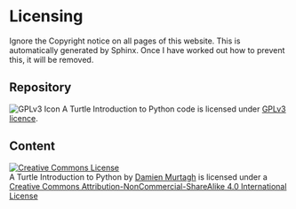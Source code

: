 # Licensing

Ignore the Copyright notice on all pages of this website. This is automatically generated by Sphinx. Once I have worked out how to prevent this, it will be removed.

## Repository

![GPLv3 Icon](https://www.gnu.org/graphics/gplv3-with-text-84x42.png) A Turtle Introduction to Python code is licensed under [GPLv3 licence](https://www.gnu.org/licenses/gpl-3.0.en.html).

## Content

<a rel="license" href="http://creativecommons.org/licenses/by-nc-sa/4.0/"><img alt="Creative Commons License" style="border-width:0" src="https://i.creativecommons.org/l/by-nc-sa/4.0/88x31.png" /></a><br /><span xmlns:dct="http://purl.org/dc/terms/" property="dct:title">A Turtle Introduction to Python</span> by <a xmlns:cc="http://creativecommons.org/ns#" href="https://damom73.github.io/turtle-introduction-to-python/" property="cc:attributionName" rel="cc:attributionURL">Damien Murtagh</a> is licensed under a <a rel="license" href="http://creativecommons.org/licenses/by-nc-sa/4.0/">Creative Commons Attribution-NonCommercial-ShareAlike 4.0 International License</a>